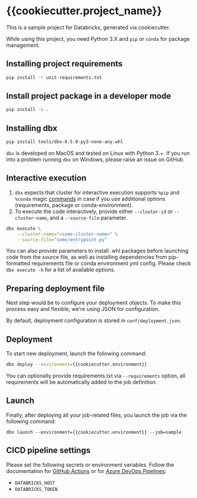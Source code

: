 # {{cookiecutter.project_name}}

This is a sample project for Databricks, generated via cookiecutter.

While using this project, you need Python 3.X and `pip` or `conda` for package management.

## Installing project requirements

```bash
pip install -r unit-requirements.txt
```

## Install project package in a developer mode

```bash
pip install -e .
```

## Installing dbx

```bash
pip install tools/dbx-0.5.0-py3-none-any.whl
```

`dbx` is developed on MacOS and tested on Linux with Python 3.+. If you run into a problem running `dbx` on Windows, please raise an issue on GitHub.

## Interactive execution

1. `dbx` expects that cluster for interactive execution supports `%pip` and `%conda` magic [commands](https://docs.databricks.com/libraries/notebooks-python-libraries.html) in case if you use additional options (requirements, package or conda-environment).
2. To execute the code interactively, provide either `--cluster-id` or `--cluster-name`, and a `--source-file` parameter.
```bash
dbx execute \
    --cluster-name="<some-cluster-name>" \
    --source-file="some/entrypoint.py"
```

You can also provide parameters to install .whl packages before launching code from the source file, as well as installing dependencies from pip-formatted requirements file or conda environment yml config.
Please check `dbx execute -h` for a list of available options.

## Preparing deployment file

Next step would be to configure your deployment objects. To make this process easy and flexible, we're using JSON for configuration.

By default, deployment configuration is stored in `conf/deployment.json`.

## Deployment

To start new deployment, launch the following command:  

```bash
dbx deploy --environment={{cookiecutter.environment}}
```

You can optionally provide requirements.txt via `--requirements` option, all requirements will be automatically added to the job definition.

## Launch

Finally, after deploying all your job-related files, you launch the job via the following command:

```
dbx launch --environment={{cookiecutter.environment}} --job=sample
```

## CICD pipeline settings

Please set the following secrets or environment variables. 
Follow the documentation for [GitHub Actions](https://docs.github.com/en/actions/reference) or for [Azure DevOps Pipelines](https://docs.microsoft.com/en-us/azure/devops/pipelines/process/variables?view=azure-devops&tabs=yaml%2Cbatch):
- `DATABRICKS_HOST`
- `DATABRICKS_TOKEN`
